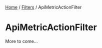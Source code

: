 [Home](/README.md) / [Filters](/docs/filters/README.md) / ApiMetricActionFilter

# ApiMetricActionFilter
More to come...
